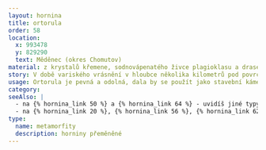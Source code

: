 ```yaml
---
layout: hornina
title: ortorula
order: 58
location:
  x: 993478
  y: 829290
  text: Měděnec (okres Chomutov)
material: z krystalů křemene, sodnovápenatého živce plagioklasu a draselného živce mikroklinu, světlé slídy muskovitu, tmavé slídy biotitu, apatitu, zirkonu a magnetitu
story: V době variského vrásnění v hloubce několika kilometrů pod povrchem Země vzniklo tavením zemské kůry granitové magma. Když utuhlo, byla z něj žula. Později byla žula vystavena vysoké teplotě a tlaku. Nedošlo k jejímu roztavení, ale jen ke změně struktury a uspořádání minerálů. Zatímco žuly mívají minerály neuspořádané, v ortorulách jsou často uspořádané do pásků. 
usage: Ortorula je pevná a odolná, dala by se použít jako stavební kámen.
category:
seeAlso: |
  - na {% hornina_link 50 %} a {% hornina_link 64 %} - uvidíš jiné typy ortorul
  - na {% hornina_link 20 %}, {% hornina_link 56 %}, {% hornina_link 62 %} a {% hornina_link 74 %}  -  uvidíš, jak jsem mohl vypadat před metamorfózou
type:
  name: metamorfity
  description: horniny přeměněné
---
```


